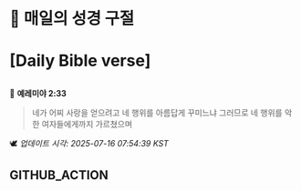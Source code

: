 # 🙏 매일의 성경 구절
# [Daily Bible verse]
##
<!-- START_BIBLE_VERSE -->
📖 **예레미야 2:33**
> 네가 어찌 사랑을 얻으려고 네 행위를 아름답게 꾸미느냐 그러므로 네 행위를 악한 여자들에게까지 가르쳤으며

🕊️ _업데이트 시각: 2025-07-16 07:54:39 KST_
  <!-- END_BIBLE_VERSE -->
## GITHUB_ACTION
